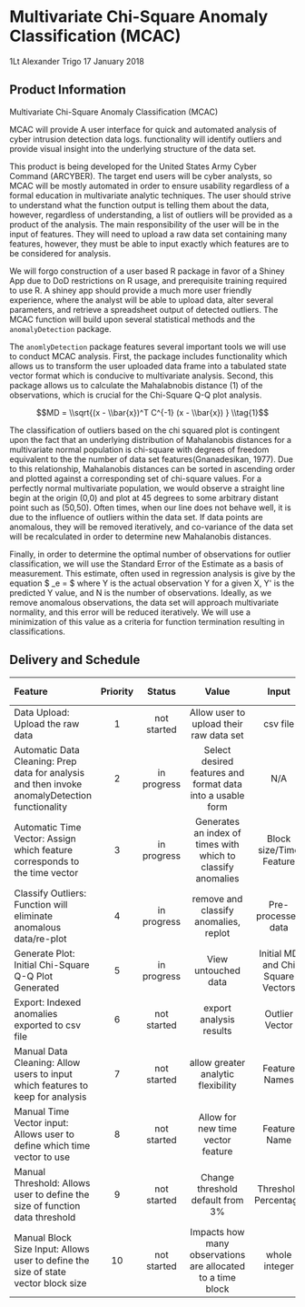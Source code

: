 Multivariate Chi-Square Anomaly Classification (MCAC)
================
1Lt Alexander Trigo
17 January 2018

Product Information
-------------------

Multivariate Chi-Square Anomaly Classification (MCAC)

MCAC will provide A user interface for quick and automated analysis of cyber intrusion detection data logs. functionality will identify outliers and provide visual insight into the underlying structure of the data set.

This product is being developed for the United States Army Cyber Command (ARCYBER). The target end users will be cyber analysts, so MCAC will be mostly automated in order to ensure usability regardless of a formal education in multivariate analytic techniques. The user should strive to understand what the function output is telling them about the data, however, regardless of understanding, a list of outliers will be provided as a product of the analysis. The main responsibility of the user will be in the input of features. They will need to upload a raw data set containing many features, however, they must be able to input exactly which features are to be considered for analysis.

We will forgo construction of a user based R package in favor of a Shiney App due to DoD restrictions on R usage, and prerequisite training required to use R. A shiney app should provide a much more user friendly experience, where the analyst will be able to upload data, alter several parameters, and retrieve a spreadsheet output of detected outliers. The MCAC function will build upon several statistical methods and the `anomalyDetection` package.

The `anomlyDetection` package features several important tools we will use to conduct MCAC analysis. First, the package includes functionality which allows us to transform the user uploaded data frame into a tabulated state vector format which is conducive to multivariate analysis. Second, this package allows us to calculate the Mahalabnobis distance (1) of the observations, which is crucial for the Chi-Square Q-Q plot analysis.

$$MD = \\sqrt{(x - \\bar{x})^T C^{-1} (x - \\bar{x}) }  \\tag{1}$$

The classification of outliers based on the chi squared plot is contingent upon the fact that an underlying distribution of Mahalanobis distances for a multivariate normal population is chi-square with degrees of freedom equivalent to the the number of data set features(Gnanadesikan, 1977). Due to this relationship, Mahalanobis distances can be sorted in ascending order and plotted against a corresponding set of chi-square values. For a perfectly normal multivariate population, we would observe a straight line begin at the origin (0,0) and plot at 45 degrees to some arbitrary distant point such as (50,50). Often times, when our line does not behave well, it is due to the influence of outliers within the data set. If data points are anomalous, they will be removed iteratively, and co-variance of the data set will be recalculated in order to determine new Mahalanobis distances.

Finally, in order to determine the optimal number of observations for outlier classification, we will use the Standard Error of the Estimate as a basis of measurement. This estimate, often used in regression analysis is give by the equation $ \_e = $ where Y is the actual observation Y for a given X, Y' is the predicted Y value, and N is the number of observations. Ideally, as we remove anomalous observations, the data set will approach multivariate normality, and this error will be reduced iteratively. We will use a minimization of this value as a criteria for function termination resulting in classifications.

Delivery and Schedule
---------------------

<table>
<colgroup>
<col width="15%" />
<col width="5%" />
<col width="8%" />
<col width="20%" />
<col width="13%" />
<col width="15%" />
<col width="13%" />
<col width="5%" />
<col width="5%" />
</colgroup>
<thead>
<tr class="header">
<th align="left">Feature</th>
<th align="center">Priority</th>
<th align="center">Status</th>
<th align="center">Value</th>
<th align="center">Input</th>
<th align="center">Output</th>
<th align="center">Use</th>
<th align="center">Deadline Viability?</th>
<th align="center">Needed?</th>
</tr>
</thead>
<tbody>
<tr class="odd">
<td align="left">Data Upload: Upload the raw data</td>
<td align="center">1</td>
<td align="center">not started</td>
<td align="center">Allow user to upload their raw data set</td>
<td align="center">csv file</td>
<td align="center">N/A</td>
<td align="center">N/A</td>
<td align="center">Yes</td>
<td align="center">Yes</td>
</tr>
<tr class="even">
<td align="left">Automatic Data Cleaning: Prep data for analysis and then invoke anomalyDetection functionality</td>
<td align="center">2</td>
<td align="center">in progress</td>
<td align="center">Select desired features and format data into a usable form</td>
<td align="center">N/A</td>
<td align="center">N/A</td>
<td align="center">N/A</td>
<td align="center">Yes</td>
<td align="center">Yes</td>
</tr>
<tr class="odd">
<td align="left">Automatic Time Vector: Assign which feature corresponds to the time vector</td>
<td align="center">3</td>
<td align="center">in progress</td>
<td align="center">Generates an index of times with which to classify anomalies</td>
<td align="center">Block size/Time Feature</td>
<td align="center">Vector of Time/Date Ranges</td>
<td align="center">Better outlier location description</td>
<td align="center">Yes</td>
<td align="center">Yes</td>
</tr>
<tr class="even">
<td align="left">Classify Outliers: Function will eliminate anomalous data/re-plot</td>
<td align="center">4</td>
<td align="center">in progress</td>
<td align="center">remove and classify anomalies, replot</td>
<td align="center">Pre-processed data</td>
<td align="center">Chi-Square Q-Q plot/anomalies</td>
<td align="center">Find anomalies and assess multivariate normality</td>
<td align="center">Yes</td>
<td align="center">Yes</td>
</tr>
<tr class="odd">
<td align="left">Generate Plot: Initial Chi-Square Q-Q Plot Generated</td>
<td align="center">5</td>
<td align="center">in progress</td>
<td align="center">View untouched data</td>
<td align="center">Initial MD and Chi Square Vectors</td>
<td align="center">Initial Q-Q Plot</td>
<td align="center">Inspect untouched data structure</td>
<td align="center">Likely</td>
<td align="center">No</td>
</tr>
<tr class="even">
<td align="left">Export: Indexed anomalies exported to csv file</td>
<td align="center">6</td>
<td align="center">not started</td>
<td align="center">export analysis results</td>
<td align="center">Outlier Vector</td>
<td align="center">csv file</td>
<td align="center">easy snapshot of results</td>
<td align="center">Maybe</td>
<td align="center">No</td>
</tr>
<tr class="odd">
<td align="left">Manual Data Cleaning: Allow users to input which features to keep for analysis</td>
<td align="center">7</td>
<td align="center">not started</td>
<td align="center">allow greater analytic flexibility</td>
<td align="center">Feature Names</td>
<td align="center">See 1-5</td>
<td align="center">adapt to raw data format change/new feature criteria</td>
<td align="center">Unlikely</td>
<td align="center">No</td>
</tr>
<tr class="even">
<td align="left">Manual Time Vector input: Allows user to define which time vector to use</td>
<td align="center">8</td>
<td align="center">not started</td>
<td align="center">Allow for new time vector feature</td>
<td align="center">Feature Name</td>
<td align="center">See 3</td>
<td align="center">adapt to raw data format change/new feature criteria</td>
<td align="center">Unlikely</td>
<td align="center">No</td>
</tr>
<tr class="odd">
<td align="left">Manual Threshold: Allows user to define the size of function data threshold</td>
<td align="center">9</td>
<td align="center">not started</td>
<td align="center">Change threshold default from 3%</td>
<td align="center">Threshold Percentage</td>
<td align="center">See 4</td>
<td align="center">Consider greater data range for classification</td>
<td align="center">Unlikely</td>
<td align="center">No</td>
</tr>
<tr class="even">
<td align="left">Manual Block Size Input: Allows user to define the size of state vector block size</td>
<td align="center">10</td>
<td align="center">not started</td>
<td align="center">Impacts how many observations are allocated to a time block</td>
<td align="center">whole integer</td>
<td align="center">altered Time vector and state vector</td>
<td align="center">user can alter size of time block size and time vector size</td>
<td align="center">Unlikely</td>
<td align="center">No</td>
</tr>
</tbody>
</table>
